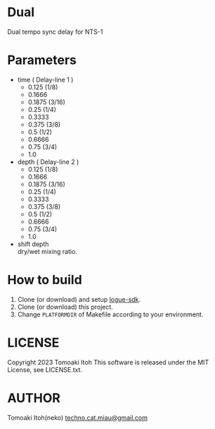 # Dual
Dual tempo sync delay for NTS-1

# Parameters
- time ( Delay-line 1 )
  - 0.125 (1/8)
  - 0.1666
  - 0.1875 (3/16)
  - 0.25 (1/4)
  - 0.3333
  - 0.375 (3/8)
  - 0.5 (1/2)
  - 0.6666
  - 0.75 (3/4)
  - 1.0
- depth ( Delay-line 2 )
  - 0.125 (1/8)
  - 0.1666
  - 0.1875 (3/16)
  - 0.25 (1/4)
  - 0.3333
  - 0.375 (3/8)
  - 0.5 (1/2)
  - 0.6666
  - 0.75 (3/4)
  - 1.0
- shift depth  
dry/wet mixing ratio.

# How to build
1. Clone (or download) and setup [logue-sdk](https://github.com/korginc/logue-sdk).
1. Clone (or download) this project.
1. Change `PLATFORMDIR` of Makefile according to your environment.

# LICENSE
Copyright 2023 Tomoaki Itoh
This software is released under the MIT License, see LICENSE.txt.

# AUTHOR
Tomoaki Itoh(neko) techno.cat.miau@gmail.com
